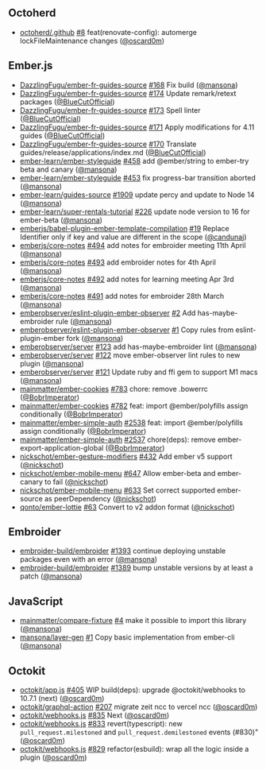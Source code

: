 ## Octoherd

- [octoherd/.github] [#8](https://github.com/octoherd/.github/pull/8)
  feat(renovate-config): automerge lockFileMaintenance changes ([@oscard0m])

## Ember.js

- [DazzlingFugu/ember-fr-guides-source]
  [#168](https://github.com/DazzlingFugu/ember-fr-guides-source/pull/168) Fix
  build ([@mansona])
- [DazzlingFugu/ember-fr-guides-source]
  [#174](https://github.com/DazzlingFugu/ember-fr-guides-source/pull/174) Update
  remark/retext packages ([@BlueCutOfficial])
- [DazzlingFugu/ember-fr-guides-source]
  [#173](https://github.com/DazzlingFugu/ember-fr-guides-source/pull/173) Spell
  linter ([@BlueCutOfficial])
- [DazzlingFugu/ember-fr-guides-source]
  [#171](https://github.com/DazzlingFugu/ember-fr-guides-source/pull/171) Apply
  modifications for 4.11 guides ([@BlueCutOfficial])
- [DazzlingFugu/ember-fr-guides-source]
  [#170](https://github.com/DazzlingFugu/ember-fr-guides-source/pull/170)
  Translate guides/release/applications/index.md ([@BlueCutOfficial])
- [ember-learn/ember-styleguide]
  [#458](https://github.com/ember-learn/ember-styleguide/pull/458) add
  @ember/string to ember-try beta and canary ([@mansona])
- [ember-learn/ember-styleguide]
  [#453](https://github.com/ember-learn/ember-styleguide/pull/453) fix
  progress-bar transition aborted ([@mansona])
- [ember-learn/guides-source]
  [#1909](https://github.com/ember-learn/guides-source/pull/1909) update percy
  and update to Node 14 ([@mansona])
- [ember-learn/super-rentals-tutorial]
  [#226](https://github.com/ember-learn/super-rentals-tutorial/pull/226) update
  node version to 16 for ember-beta ([@mansona])
- [emberjs/babel-plugin-ember-template-compilation]
  [#19](https://github.com/emberjs/babel-plugin-ember-template-compilation/pull/19)
  Replace Identifier only if key and value are different in the scope
  ([@candunaj])
- [emberjs/core-notes] [#494](https://github.com/emberjs/core-notes/pull/494)
  add notes for embroider meeting 11th April ([@mansona])
- [emberjs/core-notes] [#493](https://github.com/emberjs/core-notes/pull/493)
  add embroider notes for 4th April ([@mansona])
- [emberjs/core-notes] [#492](https://github.com/emberjs/core-notes/pull/492)
  add notes for learning meeting Apr 3rd ([@mansona])
- [emberjs/core-notes] [#491](https://github.com/emberjs/core-notes/pull/491)
  add notes for embroider 28th March ([@mansona])
- [emberobserver/eslint-plugin-ember-observer]
  [#2](https://github.com/emberobserver/eslint-plugin-ember-observer/pull/2) Add
  has-maybe-embroider rule ([@mansona])
- [emberobserver/eslint-plugin-ember-observer]
  [#1](https://github.com/emberobserver/eslint-plugin-ember-observer/pull/1)
  Copy rules from eslint-plugin-ember fork ([@mansona])
- [emberobserver/server]
  [#123](https://github.com/emberobserver/server/pull/123) add
  has-maybe-embroider lint ([@mansona])
- [emberobserver/server]
  [#122](https://github.com/emberobserver/server/pull/122) move ember-observer
  lint rules to new plugin ([@mansona])
- [emberobserver/server]
  [#121](https://github.com/emberobserver/server/pull/121) Update ruby and ffi
  gem to support M1 macs ([@mansona])
- [mainmatter/ember-cookies]
  [#783](https://github.com/mainmatter/ember-cookies/pull/783) chore: remove
  .bowerrc ([@BobrImperator])
- [mainmatter/ember-cookies]
  [#782](https://github.com/mainmatter/ember-cookies/pull/782) feat: import
  @ember/polyfills assign conditionally ([@BobrImperator])
- [mainmatter/ember-simple-auth]
  [#2538](https://github.com/mainmatter/ember-simple-auth/pull/2538) feat:
  import @ember/polyfills assign conditionally ([@BobrImperator])
- [mainmatter/ember-simple-auth]
  [#2537](https://github.com/mainmatter/ember-simple-auth/pull/2537)
  chore(deps): remove ember-export-application-global ([@BobrImperator])
- [nickschot/ember-gesture-modifiers]
  [#432](https://github.com/nickschot/ember-gesture-modifiers/pull/432) Add
  ember v5 support ([@nickschot])
- [nickschot/ember-mobile-menu]
  [#647](https://github.com/nickschot/ember-mobile-menu/pull/647) Allow
  ember-beta and ember-canary to fail ([@nickschot])
- [nickschot/ember-mobile-menu]
  [#633](https://github.com/nickschot/ember-mobile-menu/pull/633) Set correct
  supported ember-source as peerDependency ([@nickschot])
- [qonto/ember-lottie] [#63](https://github.com/qonto/ember-lottie/pull/63)
  Convert to v2 addon format ([@nickschot])

## Embroider

- [embroider-build/embroider]
  [#1393](https://github.com/embroider-build/embroider/pull/1393) continue
  deploying unstable packages even with an error ([@mansona])
- [embroider-build/embroider]
  [#1389](https://github.com/embroider-build/embroider/pull/1389) bump unstable
  versions by at least a patch ([@mansona])

## JavaScript

- [mainmatter/compare-fixture]
  [#4](https://github.com/mainmatter/compare-fixture/pull/4) make it possible to
  import this library ([@mansona])
- [mansona/layer-gen] [#1](https://github.com/mansona/layer-gen/pull/1) Copy
  basic implementation from ember-cli ([@mansona])

## Octokit

- [octokit/app.js] [#405](https://github.com/octokit/app.js/pull/405) WIP
  build(deps): upgrade @octokit/webhooks to 10.7.1 (next) ([@oscard0m])
- [octokit/graphql-action]
  [#207](https://github.com/octokit/graphql-action/pull/207) migrate zeit ncc to
  vercel ncc ([@oscard0m])
- [octokit/webhooks.js] [#835](https://github.com/octokit/webhooks.js/pull/835)
  Next ([@oscard0m])
- [octokit/webhooks.js] [#833](https://github.com/octokit/webhooks.js/pull/833)
  revert(typescript): new `pull_request.milestoned` and
  `pull_request.demilestoned` events (#830)" ([@oscard0m])
- [octokit/webhooks.js] [#829](https://github.com/octokit/webhooks.js/pull/829)
  refactor(esbuild): wrap all the logic inside a plugin ([@oscard0m])

[@bluecutofficial]: https://github.com/BlueCutOfficial
[@bobrimperator]: https://github.com/BobrImperator
[@candunaj]: https://github.com/candunaj
[@mansona]: https://github.com/mansona
[@nickschot]: https://github.com/nickschot
[@oscard0m]: https://github.com/oscard0m
[dazzlingfugu/ember-fr-guides-source]:
  https://github.com/DazzlingFugu/ember-fr-guides-source
[ember-learn/ember-styleguide]: https://github.com/ember-learn/ember-styleguide
[ember-learn/guides-source]: https://github.com/ember-learn/guides-source
[ember-learn/super-rentals-tutorial]:
  https://github.com/ember-learn/super-rentals-tutorial
[emberjs/babel-plugin-ember-template-compilation]:
  https://github.com/emberjs/babel-plugin-ember-template-compilation
[emberjs/core-notes]: https://github.com/emberjs/core-notes
[emberobserver/eslint-plugin-ember-observer]:
  https://github.com/emberobserver/eslint-plugin-ember-observer
[emberobserver/server]: https://github.com/emberobserver/server
[embroider-build/embroider]: https://github.com/embroider-build/embroider
[mainmatter/compare-fixture]: https://github.com/mainmatter/compare-fixture
[mainmatter/ember-cookies]: https://github.com/mainmatter/ember-cookies
[mainmatter/ember-simple-auth]: https://github.com/mainmatter/ember-simple-auth
[mansona/layer-gen]: https://github.com/mansona/layer-gen
[nickschot/ember-gesture-modifiers]:
  https://github.com/nickschot/ember-gesture-modifiers
[nickschot/ember-mobile-menu]: https://github.com/nickschot/ember-mobile-menu
[octoherd/.github]: https://github.com/octoherd/.github
[octokit/app.js]: https://github.com/octokit/app.js
[octokit/graphql-action]: https://github.com/octokit/graphql-action
[octokit/webhooks.js]: https://github.com/octokit/webhooks.js
[qonto/ember-lottie]: https://github.com/qonto/ember-lottie

